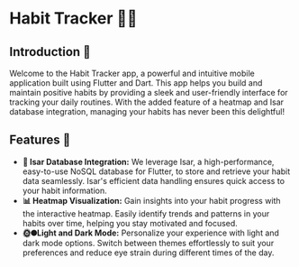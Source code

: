 

# Habit Tracker 📅🚀

## Introduction 🚀
Welcome to the Habit Tracker app, a powerful and intuitive mobile application built using Flutter and Dart. This app helps you build and maintain positive habits by providing a sleek and user-friendly interface for tracking your daily routines. With the added feature of a heatmap and Isar database integration, managing your habits has never been this delightful!

## Features 🎉
- **💾 Isar Database Integration:** We leverage Isar, a high-performance, easy-to-use NoSQL database for Flutter, to store and retrieve your habit data seamlessly. Isar's efficient data handling ensures quick access to your habit information.
- **📊 Heatmap Visualization:**  Gain insights into your habit progress with the interactive heatmap. Easily identify trends and patterns in your habits over time, helping you stay motivated and focused.
- **🌞🌑Light and Dark Mode:**  Personalize your experience with light and dark mode options. Switch between themes effortlessly to suit your preferences and reduce eye strain during different times of the day.

